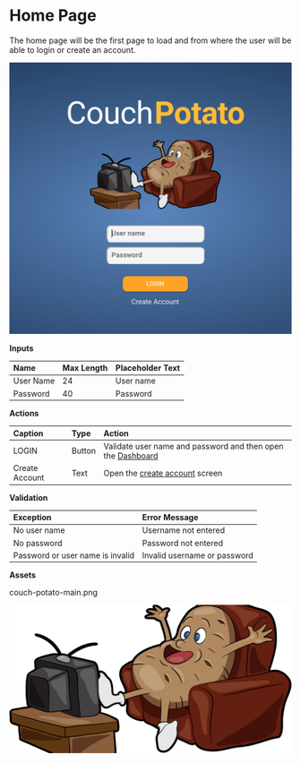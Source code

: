 # Home Page

The home page will be the first page to load and from where the user will be able to login or create an account.

![](../../.gitbook/assets/screen-shot-2020-02-25-at-9.41.32-pm.png)

**Inputs**

| Name | Max Length | Placeholder Text |
| :--- | :--- | :--- |
| User Name | 24 | User name |
| Password | 40 | Password |

**Actions**

| Caption | Type | Action |
| :--- | :--- | :--- |
| LOGIN | Button | Validate user name and password and then open the [Dashboard](./#3-dashboard) |
| Create Account | Text | Open the [create account](./#2-create-account) screen |

**Validation**

| **Exception** | Error Message |
| :--- | :--- |
| No user name | Username not entered |
| No password | Password not entered |
| Password or user name is invalid | Invalid username or password |

**Assets**

couch-potato-main.png

![](../../.gitbook/assets/couch-potato-main.png)

